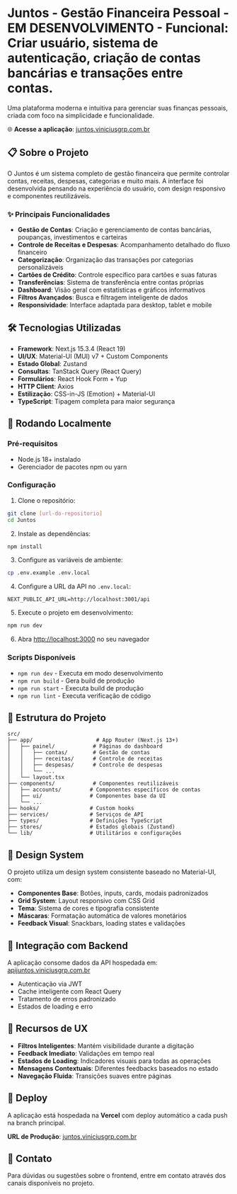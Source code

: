 # Juntos - Gestão Financeira Pessoal - EM DESENVOLVIMENTO - Funcional: Criar usuário, sistema de autenticação, criação de contas bancárias e transações entre contas.

Uma plataforma moderna e intuitiva para gerenciar suas finanças pessoais, criada com foco na simplicidade e funcionalidade.

🌐 **Acesse a aplicação**: [juntos.viniciusgrp.com.br](https://juntos.viniciusgrp.com.br/)

## 📋 Sobre o Projeto

O Juntos é um sistema completo de gestão financeira que permite controlar contas, receitas, despesas, categorias e muito mais. A interface foi desenvolvida pensando na experiência do usuário, com design responsivo e componentes reutilizáveis.

### ✨ Principais Funcionalidades

- **Gestão de Contas**: Criação e gerenciamento de contas bancárias, poupanças, investimentos e carteiras
- **Controle de Receitas e Despesas**: Acompanhamento detalhado do fluxo financeiro
- **Categorização**: Organização das transações por categorias personalizáveis
- **Cartões de Crédito**: Controle específico para cartões e suas faturas
- **Transferências**: Sistema de transferência entre contas próprias
- **Dashboard**: Visão geral com estatísticas e gráficos informativos
- **Filtros Avançados**: Busca e filtragem inteligente de dados
- **Responsividade**: Interface adaptada para desktop, tablet e mobile

## 🛠️ Tecnologias Utilizadas

- **Framework**: Next.js 15.3.4 (React 19)
- **UI/UX**: Material-UI (MUI) v7 + Custom Components
- **Estado Global**: Zustand
- **Consultas**: TanStack Query (React Query)
- **Formulários**: React Hook Form + Yup
- **HTTP Client**: Axios
- **Estilização**: CSS-in-JS (Emotion) + Material-UI
- **TypeScript**: Tipagem completa para maior segurança

## 🚀 Rodando Localmente

### Pré-requisitos
- Node.js 18+ instalado
- Gerenciador de pacotes npm ou yarn

### Configuração

1. Clone o repositório:
```bash
git clone [url-do-repositorio]
cd Juntos
```

2. Instale as dependências:
```bash
npm install
```

3. Configure as variáveis de ambiente:
```bash
cp .env.example .env.local
```

4. Configure a URL da API no `.env.local`:
```
NEXT_PUBLIC_API_URL=http://localhost:3001/api
```

5. Execute o projeto em desenvolvimento:
```bash
npm run dev
```

6. Abra [http://localhost:3000](http://localhost:3000) no seu navegador

### Scripts Disponíveis

- `npm run dev` - Executa em modo desenvolvimento
- `npm run build` - Gera build de produção
- `npm run start` - Executa build de produção
- `npm run lint` - Executa verificação de código

## 📁 Estrutura do Projeto

```
src/
├── app/                    # App Router (Next.js 13+)
│   ├── painel/            # Páginas do dashboard
│   │   ├── contas/        # Gestão de contas
│   │   ├── receitas/      # Controle de receitas
│   │   ├── despesas/      # Controle de despesas
│   │   └── ...
│   └── layout.tsx
├── components/            # Componentes reutilizáveis
│   ├── accounts/         # Componentes específicos de contas
│   ├── ui/               # Componentes base da UI
│   └── ...
├── hooks/                # Custom hooks
├── services/             # Serviços de API
├── types/                # Definições TypeScript
├── stores/               # Estados globais (Zustand)
└── lib/                  # Utilitários e configurações
```

## 🎨 Design System

O projeto utiliza um design system consistente baseado no Material-UI, com:

- **Componentes Base**: Botões, inputs, cards, modais padronizados
- **Grid System**: Layout responsivo com CSS Grid
- **Tema**: Sistema de cores e tipografia consistente
- **Máscaras**: Formatação automática de valores monetários
- **Feedback Visual**: Snackbars, loading states e validações

## 🔗 Integração com Backend

A aplicação consome dados da API hospedada em: [apijuntos.viniciusgrp.com.br](https://apijuntos.viniciusgrp.com.br/)

- Autenticação via JWT
- Cache inteligente com React Query
- Tratamento de erros padronizado
- Estados de loading e erro

## 📱 Recursos de UX

- **Filtros Inteligentes**: Mantém visibilidade durante a digitação
- **Feedback Imediato**: Validações em tempo real
- **Estados de Loading**: Indicadores visuais para todas as operações
- **Mensagens Contextuais**: Diferentes feedbacks baseados no estado
- **Navegação Fluida**: Transições suaves entre páginas

## 🚀 Deploy

A aplicação está hospedada na **Vercel** com deploy automático a cada push na branch principal.

**URL de Produção**: [juntos.viniciusgrp.com.br](https://juntos.viniciusgrp.com.br/)

## 📧 Contato

Para dúvidas ou sugestões sobre o frontend, entre em contato através dos canais disponíveis no projeto.
